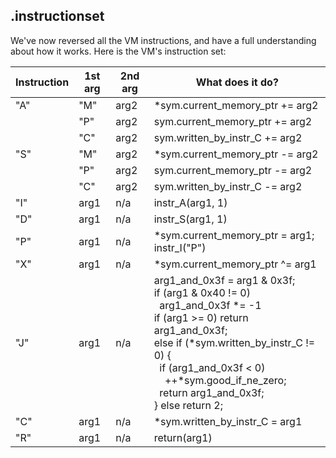 ## .instructionset

We've now reversed all the VM instructions, and have a full understanding about
how it works. Here is the VM's instruction set:

| Instruction | 1st arg | 2nd arg | What does it do?                              |
|-------------|---------|---------|-----------------------------------------------|
| "A"         | "M"     | arg2    | \*sym.current_memory_ptr += arg2              |
|             | "P"     | arg2    | sym.current_memory_ptr += arg2                |
|             | "C"     | arg2    | sym.written_by_instr_C += arg2                |
| "S"         | "M"     | arg2    | \*sym.current_memory_ptr -= arg2              |
|             | "P"     | arg2    | sym.current_memory_ptr -= arg2                |
|             | "C"     | arg2    | sym.written_by_instr_C -= arg2                |
| "I"         | arg1    | n/a     | instr_A(arg1, 1)                              |
| "D"         | arg1    | n/a     | instr_S(arg1, 1)                              |
| "P"         | arg1    | n/a     | \*sym.current_memory_ptr = arg1; instr_I("P") |
| "X"         | arg1    | n/a     | \*sym.current_memory_ptr ^= arg1              |
| "J"         | arg1    | n/a     | arg1_and_0x3f = arg1 & 0x3f;<br>if (arg1 & 0x40 != 0)<br>&nbsp;&nbsp;arg1_and_0x3f \*= -1<br>if (arg1 >= 0) return arg1_and_0x3f;<br>else if (\*sym.written_by_instr_C != 0) {<br>&nbsp;&nbsp;if (arg1_and_0x3f < 0)<br>&nbsp;&nbsp;&nbsp;&nbsp;++\*sym.good_if_ne_zero;<br>&nbsp;&nbsp;return arg1_and_0x3f;<br>} else return 2; |
| "C"         | arg1    | n/a     | \*sym.written_by_instr_C = arg1               |
| "R"         | arg1    | n/a     | return(arg1)                                  |
